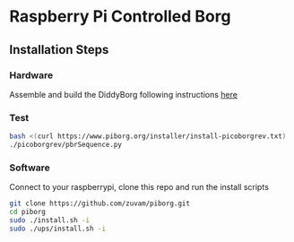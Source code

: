 # Raspberry Pi Controlled Borg

## Installation Steps
### Hardware
Assemble and build the DiddyBorg following instructions [here](https://www.piborg.org/blog/diddyborg-build-instructions "PiBorg|DiddiBorg")
### Test
```bash
bash <(curl https://www.piborg.org/installer/install-picoborgrev.txt)
./picoborgrev/pbrSequence.py 

```
### Software
Connect to your raspberrypi, clone this repo and run the install scripts
```bash
git clone https://github.com/zuvam/piborg.git
cd piborg
sudo ./install.sh -i
sudo ./ups/install.sh -i
```



